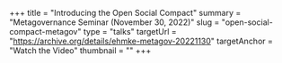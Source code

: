 +++
title = "Introducing the Open Social Compact"
summary = "Metagovernance Seminar (November 30, 2022)"
slug = "open-social-compact-metagov"
type = "talks"
targetUrl = "https://archive.org/details/ehmke-metagov-20221130"
targetAnchor = "Watch the Video"
thumbnail = ""
+++
